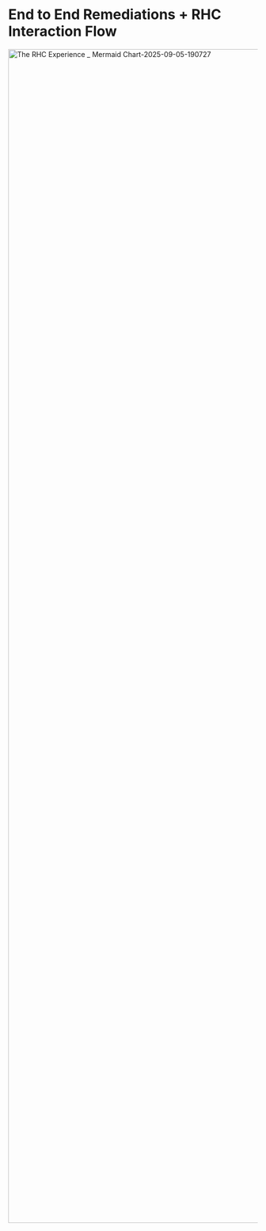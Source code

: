 # End to End Remediations + RHC Interaction Flow 
<img width="3840" height="2371" alt="The RHC Experience _ Mermaid Chart-2025-09-05-190727" src="https://github.com/user-attachments/assets/fa54a86d-76fd-4eca-919b-175215c4c82d" />
